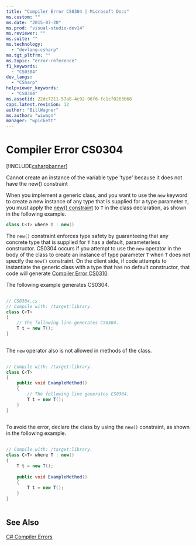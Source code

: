 ```yaml
---
title: "Compiler Error CS0304 | Microsoft Docs"
ms.custom: ""
ms.date: "2015-07-20"
ms.prod: "visual-studio-dev14"
ms.reviewer: ""
ms.suite: ""
ms.technology: 
  - "devlang-csharp"
ms.tgt_pltfrm: ""
ms.topic: "error-reference"
f1_keywords: 
  - "CS0304"
dev_langs: 
  - "CSharp"
helpviewer_keywords: 
  - "CS0304"
ms.assetid: 22dc7211-57a8-4c92-96f6-fc1cf0263b68
caps.latest.revision: 12
author: "BillWagner"
ms.author: "wiwagn"
manager: "wpickett"
---
```

# Compiler Error CS0304
[!INCLUDE[csharpbanner](../../../includes/csharpbanner.md)]

Cannot create an instance of the variable type 'type' because it does not have the new() constraint  
  
 When you implement a generic class, and you want to use the `new` keyword to create a new instance of any type that is supplied for a type parameter `T`, you must apply the [new() constraint](../../../csharp/language-reference/keywords/new.md) to `T` in the class declaration, as shown in the following example.  
  
```csharp  
class C<T> where T : new()  
```  
  
 The `new()` constraint enforces type safety by guaranteeing that any concrete type that is supplied for `T` has a default, parameterless constructor. CS0304 occurs if you attempt to use the `new` operator in the body of the class to create an instance of type parameter `T` when `T` does not specify the `new()` constraint. On the client side, if code attempts to instantiate the generic class with a type that has no default constructor, that code will generate [Compiler Error CS0310](../../../csharp/language-reference/compiler-messages/cs0310.md).  
  
 The following example generates CS0304.  
  
```csharp  
  
// CS0304.cs  
// Compile with: /target:library.  
class C<T>  
{  
    // The following line generates CS0304.  
    T t = new T();  
}  
  
```  
  
 The `new` operator also is not allowed in methods of the class.  
  
```csharp  
  
// Compile with: /target:library.  
class C<T>  
{  
    public void ExampleMethod()  
    {  
        // The following line generates CS0304.  
        T t = new T();  
    }  
}  
  
```  
  
 To avoid the error, declare the class by using the `new()` constraint, as shown in the following example.  
  
```csharp  
  
// Compile with: /target:library.  
class C<T> where T : new()  
{  
    T t = new T();  
  
    public void ExampleMethod()  
    {  
        T t = new T();  
    }  
}  
  
```  
  
## See Also  
 [C# Compiler Errors](../../../csharp/language-reference/compiler-messages/index.md)